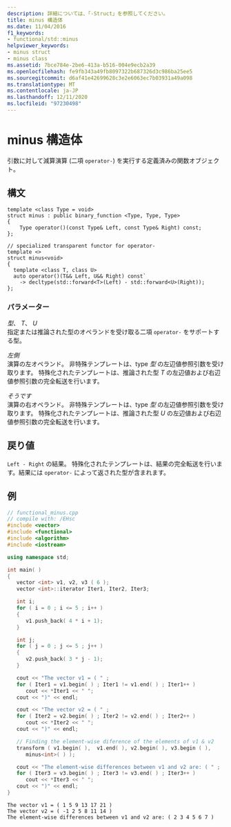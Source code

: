 ```yaml
---
description: 詳細については、「-Struct」を参照してください。
title: minus 構造体
ms.date: 11/04/2016
f1_keywords:
- functional/std::minus
helpviewer_keywords:
- minus struct
- minus class
ms.assetid: 7bce784e-2be6-413a-b516-004e9ecb2a39
ms.openlocfilehash: fe9fb343a49fb8097322b687326d3c986ba25ee5
ms.sourcegitcommit: d6af41e42699628c3e2e6063ec7b03931a49a098
ms.translationtype: MT
ms.contentlocale: ja-JP
ms.lasthandoff: 12/11/2020
ms.locfileid: "97230498"
---
```

# <a name="minus-struct"></a>minus 構造体

引数に対して減算演算 (二項 `operator-`) を実行する定義済みの関数オブジェクト。

## <a name="syntax"></a>構文

```
template <class Type = void>
struct minus : public binary_function <Type, Type, Type>
{
    Type operator()(const Type& Left, const Type& Right) const;
};

// specialized transparent functor for operator-
template <>
struct minus<void>
{
  template <class T, class U>
  auto operator()(T&& Left, U&& Right) const`
    -> decltype(std::forward<T>(Left) - std::forward<U>(Right));
};
```

### <a name="parameters"></a>パラメーター

*型*、 *T*、 *U*\
指定または推論された型のオペランドを受け取る二項 `operator-` をサポートする型。

*左側*\
演算の左オペランド。 非特殊テンプレートは、type *型* の左辺値参照引数を受け取ります。 特殊化されたテンプレートは、推論された型 *T* の左辺値および右辺値参照引数の完全転送を行います。

*そうです*\
演算の右オペランド。 非特殊テンプレートは、type *型* の左辺値参照引数を受け取ります。 特殊化されたテンプレートは、推論された型 *U* の左辺値および右辺値参照引数の完全転送を行います。

## <a name="return-value"></a>戻り値

`Left - Right` の結果。 特殊化されたテンプレートは、結果の完全転送を行います。結果には `operator-` によって返された型が含まれます。

## <a name="example"></a>例

```cpp
// functional_minus.cpp
// compile with: /EHsc
#include <vector>
#include <functional>
#include <algorithm>
#include <iostream>

using namespace std;

int main( )
{
   vector <int> v1, v2, v3 ( 6 );
   vector <int>::iterator Iter1, Iter2, Iter3;

   int i;
   for ( i = 0 ; i <= 5 ; i++ )
   {
      v1.push_back( 4 * i + 1);
   }

   int j;
   for ( j = 0 ; j <= 5 ; j++ )
   {
      v2.push_back( 3 * j - 1);
   }

   cout << "The vector v1 = ( " ;
   for ( Iter1 = v1.begin( ) ; Iter1 != v1.end( ) ; Iter1++ )
      cout << *Iter1 << " ";
   cout << ")" << endl;

   cout << "The vector v2 = ( " ;
   for ( Iter2 = v2.begin( ) ; Iter2 != v2.end( ) ; Iter2++ )
      cout << *Iter2 << " ";
   cout << ")" << endl;

   // Finding the element-wise diference of the elements of v1 & v2
   transform ( v1.begin( ),  v1.end( ), v2.begin( ), v3.begin ( ),
      minus<int>( ) );

   cout << "The element-wise differences between v1 and v2 are: ( " ;
   for ( Iter3 = v3.begin( ) ; Iter3 != v3.end( ) ; Iter3++ )
      cout << *Iter3 << " ";
   cout << ")" << endl;
}
```

```Output
The vector v1 = ( 1 5 9 13 17 21 )
The vector v2 = ( -1 2 5 8 11 14 )
The element-wise differences between v1 and v2 are: ( 2 3 4 5 6 7 )
```
